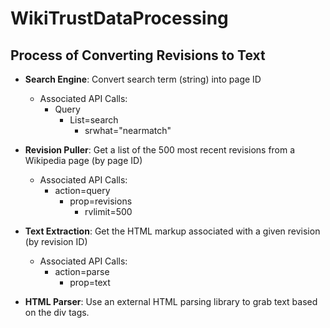 # WikiTrustDataProcessing

## Process of Converting Revisions to Text

 - **Search Engine**: Convert search term (string) into page ID
	 - Associated API Calls:
		 - Query
			 - List=search
				 - srwhat="nearmatch"
				 
 - **Revision Puller**: Get a list of the 500 most recent revisions from a Wikipedia page (by page ID)
	 - Associated API Calls:
		 - action=query
			 - prop=revisions
				 - rvlimit=500

 - **Text Extraction**: Get the HTML markup associated with a given revision (by revision ID)
	 - Associated API Calls:
		 - action=parse
			 -  prop=text

 - **HTML Parser**: Use an external HTML parsing library to grab text based on the div tags.